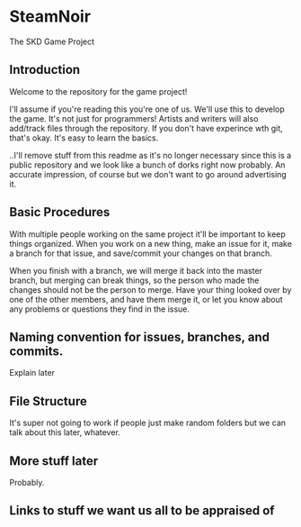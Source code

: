 # SteamNoir
The SKD Game Project

## Introduction
Welcome to the repository for the game project! 

I'll assume if you're reading this you're one of us. We'll use this to develop the game.
It's not just for programmers! Artists and writers will also add/track files through the repository.
If you don't have experince wth git, that's okay. It's easy to learn the basics. 

..I'll remove stuff from this readme as it's no longer necessary since this is a public repository and we look like a bunch of dorks right now probably. 
An accurate impression, of course but we don't want to go around advertising it.

## Basic Procedures
With multiple people working on the same project it'll be important to keep things organized.
When you work on a new thing, make an issue for it, make a branch for that issue, and save/commit your changes on that branch.

When you finish with a branch, we will merge it back into the master branch,
but merging can break things, so the person who made the changes should not be the person to merge. 
Have your thing looked over by one of the other members, and have them merge it,
or let you know about any problems or questions they find in the issue.



## Naming convention for issues, branches, and commits. 

Explain later


## File Structure

It's super not going to work if people just make random folders but we can talk about this later, whatever.

## More stuff later

Probably.

## Links to stuff we want us all to be appraised of

